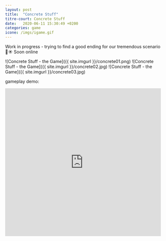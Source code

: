 ```yaml
---
layout: post
title:  "Concrete Stuff"
titre-court: Concrete Stuff
date:   2020-06-11 15:30:49 +0200
categories: game
icone: /imgs/igame.gif
---
```

Work in progress - trying to find a good ending for our tremendous scenario 💪☀️
Soon online

![Concrete Stuff - the Game]({{ site.imgurl }}/concrete01.png)
![Concrete Stuff - the Game]({{ site.imgurl }}/concrete02.jpg)
![Concrete Stuff - the Game]({{ site.imgurl }}/concrete03.jpg)

gameplay demo:
<iframe width="100%" height="480" src="https://www.youtube.com/embed/ch5wdkPtCaE" frameborder="0" allow="accelerometer; autoplay; encrypted-media; gyroscope; picture-in-picture" allowfullscreen></iframe>
